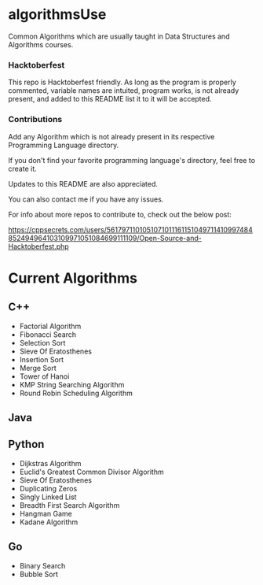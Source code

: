 # algorithmsUse

Common Algorithms which are usually taught in Data Structures and Algorithms courses.

### Hacktoberfest

This repo is Hacktoberfest friendly. As long as the program is properly commented, variable names are intuited, program works, is not already present, and added to this README list it to it will be accepted.

### Contributions

Add any Algorithm which is not already present in its respective Programming Language directory.

If you don't find your favorite programming language's directory, feel free to create it.

Updates to this README are also appreciated.

You can also contact me if you have any issues.

For info about more repos to contribute to, check out the below post:

https://cppsecrets.com/users/5617971101051071011161151049711410997484852494964103109971051084699111109/Open-Source-and-Hacktoberfest.php

# Current Algorithms

## C++

- Factorial Algorithm
- Fibonacci Search
- Selection Sort
- Sieve Of Eratosthenes
- Insertion Sort
- Merge Sort
- Tower of Hanoi
- KMP String Searching Algorithm
- Round Robin Scheduling Algorithm

## Java

## Python

- Dijkstras Algorithm
- Euclid's Greatest Common Divisor Algorithm
- Sieve Of Eratosthenes
- Duplicating Zeros
- Singly Linked List
- Breadth First Search Algorithm
- Hangman Game
- Kadane Algorithm

## Go

- Binary Search
- Bubble Sort

